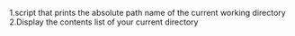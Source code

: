 1.script that prints the absolute path name of the current working directory
2.Display the contents list of your current directory
